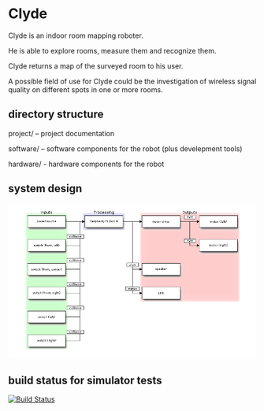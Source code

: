 # Clyde

Clyde is an indoor room mapping roboter.

He is able to explore rooms, measure them and recognize them.

Clyde returns a map of the surveyed room to his user.


A possible field of use for Clyde could be the investigation of wireless signal quality on different spots in one or more rooms.



## directory structure

project/	– project documentation

software/	– software components for the robot (plus develepment tools)

hardware/	- hardware components for the robot

## system design

![system design block diagram](https://raw.githubusercontent.com/laurakah/clyde/master/project/images/diagrams/blockdiag-clyde-system.png)

## build status for simulator tests

[![Build Status](https://travis-ci.org/laurakah/clyde.png?branch=master)](https://travis-ci.org/laurakah/clyde)